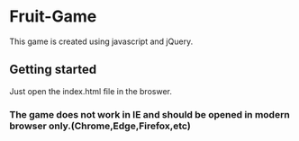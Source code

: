 # Fruit-Game
This game is created using javascript and jQuery.

## Getting started 
Just open the index.html file in the broswer.

### The game does not work in IE and should be opened in modern browser only.(Chrome,Edge,Firefox,etc)
